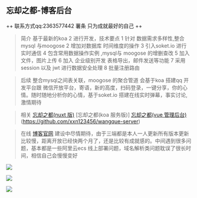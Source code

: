 ## 忘却之都-博客后台
++ 联系方式qq:2363577442 薯条 只为成就最好的自己 ++

> 简介 基于最新的koa 2 进行开发，技术要点 1 针对 数据需求多样性,整合mysql 与moogose  2 增加对数据库 时间维度的操作 3 引入soket.io 进行 实时通信 4 包含常用数据操作实例 ,mysql与 moogose 的增删查改  5 加入文件，图片上传 6 加入 企业级别开发 表格导出，邮件发送等功能 7 采用session 以及 jwt 进行数据安全处理 8 批量注册路由

> 后续 整合mysql之间表关联，moogose 的聚合管道 会基于koa 搭建qq 开发平台跟 微信开放平台，寄语，新的高度，扫码登录，一键分享，你的心情。随时随地分析你的心情，基于soket.io 搭建在线实时弹幕，事实讨论,激情期待

> 相关 [忘却之都(nuxt 版)](https://github.com/xxn123456/wangque) [忘却之都(koa 服务版)] [忘却之都(vue 管理后台)](https://github.com/xxn123456/wangque-admin)(https://github.com/xxn123456/wangque-server)

> 在线 [博客官网](http://blog.shutiaogege.top/) 建设中尽情期待，由于三端都是本人一人更新所有版本更新比较慢，距离开放已经快两个月了，还是比较有成就感的。中间遇到很多问题，基本都是一些阿里云ecs 线上部署问题，域名解析类问题耽误了很长时间，相信自己会慢慢变好




![](http://shutiaogege.top/image/wq_admin/s_1.png)

![](http://shutiaogege.top/image/wq_admin/s_2.png)


![](http://shutiaogege.top/image/wq_admin/s_3.png)

